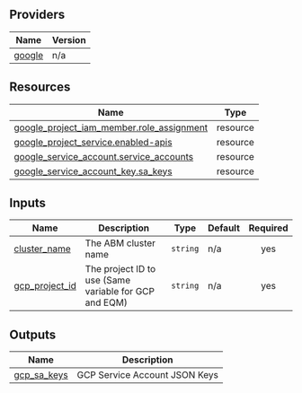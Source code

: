 <!-- BEGIN_TF_DOCS -->


## Providers

| Name | Version |
|------|---------|
| <a name="provider_google"></a> [google](#provider\_google) | n/a |

## Resources

| Name | Type |
|------|------|
| [google_project_iam_member.role_assignment](https://registry.terraform.io/providers/hashicorp/google/latest/docs/resources/project_iam_member) | resource |
| [google_project_service.enabled-apis](https://registry.terraform.io/providers/hashicorp/google/latest/docs/resources/project_service) | resource |
| [google_service_account.service_accounts](https://registry.terraform.io/providers/hashicorp/google/latest/docs/resources/service_account) | resource |
| [google_service_account_key.sa_keys](https://registry.terraform.io/providers/hashicorp/google/latest/docs/resources/service_account_key) | resource |

## Inputs

| Name | Description | Type | Default | Required |
|------|-------------|------|---------|:--------:|
| <a name="input_cluster_name"></a> [cluster\_name](#input\_cluster\_name) | The ABM cluster name | `string` | n/a | yes |
| <a name="input_gcp_project_id"></a> [gcp\_project\_id](#input\_gcp\_project\_id) | The project ID to use (Same variable for GCP and EQM) | `string` | n/a | yes |

## Outputs

| Name | Description |
|------|-------------|
| <a name="output_gcp_sa_keys"></a> [gcp\_sa\_keys](#output\_gcp\_sa\_keys) | GCP Service Account JSON Keys |
<!-- END_TF_DOCS -->